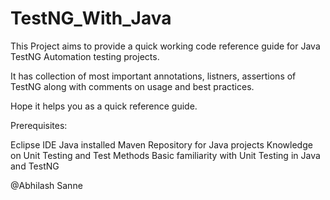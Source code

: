 # TestNG_With_Java

This Project aims to provide a quick working code reference guide for Java TestNG Automation testing projects.

It has collection of most important annotations, listners, assertions of TestNG along with comments on usage and best practices.

Hope it helps you as a quick reference guide.

Prerequisites:

Eclipse IDE
Java installed
Maven Repository for Java projects
Knowledge on Unit Testing and Test Methods
Basic familiarity with Unit Testing in Java and TestNG


@Abhilash Sanne

